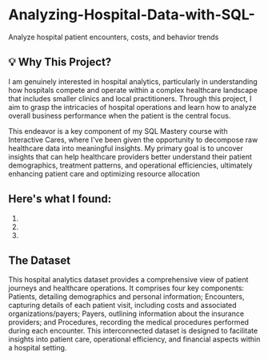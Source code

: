 # Analyzing-Hospital-Data-with-SQL-
Analyze hospital patient encounters, costs, and behavior trends

## 💡 Why This Project?
I am genuinely interested in hospital analytics, particularly in understanding how hospitals compete and operate within a complex healthcare landscape that includes smaller clinics and local practitioners. Through this project, I aim to grasp the intricacies of hospital operations and learn how to analyze overall business performance when the patient is the central focus. 

This endeavor is a key component of my SQL Mastery course with Interactive Cares, where I've been given the opportunity to decompose raw healthcare data into meaningful insights. My primary goal is to uncover insights that can help healthcare providers better understand their patient demographics, treatment patterns, and operational efficiencies, ultimately enhancing patient care and optimizing resource allocation

## Here's what I found:
1.
2.
3.

## The Dataset
This hospital analytics dataset provides a comprehensive view of patient journeys and healthcare operations. It comprises four key components: Patients, detailing demographics and personal information; Encounters, capturing details of each patient visit, including costs and associated organizations/payers; Payers, outlining information about the insurance providers; and Procedures, recording the medical procedures performed during each encounter. This interconnected dataset is designed to facilitate insights into patient care, operational efficiency, and financial aspects within a hospital setting.
